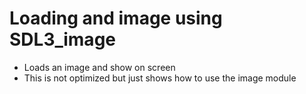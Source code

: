 # Loading and image using SDL3_image

- Loads an image and show on screen
- This is not optimized but just shows how to use the image module
